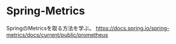 # Spring-Metrics
SpringのMetricsを取る方法を学ぶ。
https://docs.spring.io/spring-metrics/docs/current/public/prometheus
